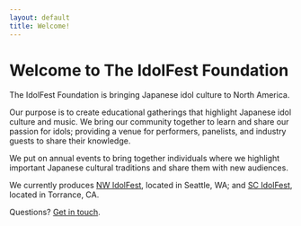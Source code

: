 ```yaml
---
layout: default
title: Welcome!
---
```


Welcome to The IdolFest Foundation
==============

The IdolFest Foundation is bringing Japanese idol culture to North America.

Our purpose is to create educational gatherings that highlight Japanese idol culture and music. We bring our community together to learn and share our passion for idols; providing a venue for performers, panelists, and industry guests to share their knowledge.

We put on annual events to bring together individuals where we highlight important Japanese cultural traditions and share them with new audiences.

We currently produces [NW IdolFest](https://nwidolfest.com), located in Seattle, WA; and [SC IdolFest](https://scidolfest.com), located in Torrance, CA.

Questions? [Get in touch](mailto:contact@idolfest.org).
